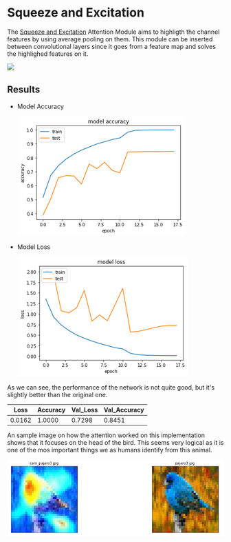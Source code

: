 # Squeeze and Excitation

The [Squeeze and Excitation](https://arxiv.org/abs/1709.01507) Attention Module aims to highligth the channel features by using average pooling on them.
This module can be inserted between convolutional layers since it goes from a feature map and solves the highlighed features on it.

<img src="https://miro.medium.com/max/1120/1*bmObF5Tibc58iE9iOu327w.png">

## Results

- Model Accuracy

  <img src="https://github.com/Dalejan/Resnet50_Attention/blob/master/Resnet50_SE/acc.png">

- Model Loss

  <img src="https://github.com/Dalejan/Resnet50_Attention/blob/master/Resnet50_SE/loss.png">

As we can see, the performance of the network is not quite good, but it's slightly better than the original one.

| Loss   | Accuracy | Val_Loss | Val_Accuracy |
| ------ | -------- | -------- | ------------ |
| 0.0162 | 1.0000   | 0.7298   | 0.8451       |

An sample image on how the attention worked on this implementation shows that it focuses on the head of the bird. This seems very logical as it is one of the mos important things we as humans identify from this animal.

<img src="https://github.com/Dalejan/Resnet50_Attention/blob/master/Resnet50_SE/se.jpg">
